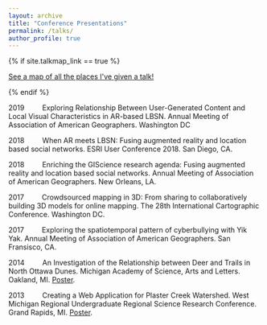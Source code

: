 ```yaml
---
layout: archive
title: "Conference Presentations"
permalink: /talks/
author_profile: true
---
```


{% if site.talkmap_link == true %}

<p style="text-decoration:underline;"><a href="/talkmap.html">See a map of all the places I've given a talk!</a></p>

{% endif %}

2019   &nbsp;&nbsp;&nbsp;&nbsp;&nbsp;&nbsp;&nbsp;   Exploring Relationship Between User-Generated Content and Local Visual Characteristics in AR-based LBSN. Annual Meeting of Association of American Geographers. Washington DC

2018   &nbsp;&nbsp;&nbsp;&nbsp;&nbsp;&nbsp;&nbsp;   When AR meets LBSN: Fusing augmented reality and location based social networks. ESRI User Conference 2018. San Diego, CA. 

2018   &nbsp;&nbsp;&nbsp;&nbsp;&nbsp;&nbsp;&nbsp;   Enriching the GIScience research agenda: Fusing augmented reality and location based social networks. Annual Meeting of Association of American Geographers. New Orleans, LA.

2017   &nbsp;&nbsp;&nbsp;&nbsp;&nbsp;&nbsp;&nbsp;   Crowdsourced mapping in 3D: From sharing to collaboratively building 3D models for online mapping. The 28th International Cartographic Conference. Washington DC.

2017   &nbsp;&nbsp;&nbsp;&nbsp;&nbsp;&nbsp;&nbsp;   Exploring the spatiotemporal pattern of cyberbullying with Yik Yak. Annual Meeting of Association of American Geographers. San Fransisco, CA.

2014   &nbsp;&nbsp;&nbsp;&nbsp;&nbsp;&nbsp;&nbsp;   An Investigation of the Relationship between Deer and Trails in North Ottawa Dunes. Michigan Academy of Science, Arts and Letters. Oakland, MI. [Poster](http://chengbiliu.github.io/files/duneposter.pdf).

2013   &nbsp;&nbsp;&nbsp;&nbsp;&nbsp;&nbsp;&nbsp;   Creating a Web Application for Plaster Creek Watershed. West Michigan Regional Undergraduate Regional Science Research Conference. Grand Rapids, MI. [Poster](http://chengbiliu.github.io/files/plasterposter.pdf).


